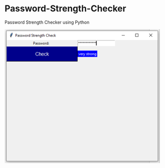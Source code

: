 # Password-Strength-Checker
Password Strength Checker using Python

![](https://github.com/diyaajith/Password-Strength-Checker/blob/main/Assets/Sample.png)
